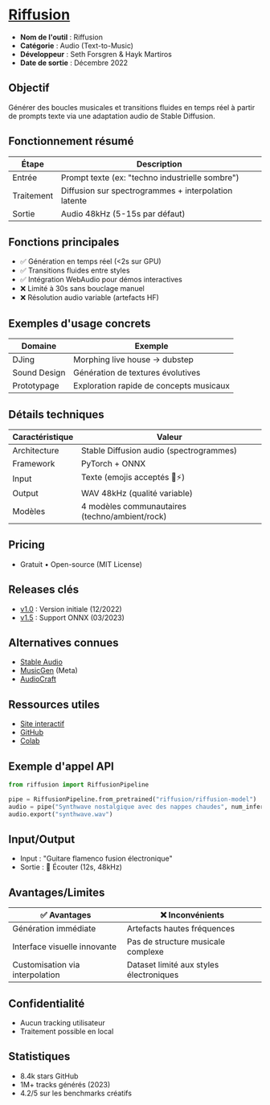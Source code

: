 # [Riffusion](https://riffusion.com)

- **Nom de l'outil** : Riffusion
- **Catégorie** : Audio (Text-to-Music)
- **Développeur** : Seth Forsgren & Hayk Martiros
- **Date de sortie** : Décembre 2022

## Objectif
Générer des boucles musicales et transitions fluides en temps réel à partir de prompts texte via une adaptation audio de Stable Diffusion.

## Fonctionnement résumé
| Étape | Description |
|-------|-------------|
| Entrée | Prompt texte (ex: "techno industrielle sombre") |
| Traitement | Diffusion sur spectrogrammes + interpolation latente |
| Sortie | Audio 48kHz (5-15s par défaut) |

## Fonctions principales
- ✅ Génération en temps réel (<2s sur GPU)
- ✅ Transitions fluides entre styles
- ✅ Intégration WebAudio pour démos interactives
- ❌ Limité à 30s sans bouclage manuel
- ❌ Résolution audio variable (artefacts HF)

## Exemples d'usage concrets
| Domaine | Exemple |
|---------|---------|
| DJing | Morphing live house → dubstep |
| Sound Design | Génération de textures évolutives |
| Prototypage | Exploration rapide de concepts musicaux |

## Détails techniques
| Caractéristique | Valeur |
|-----------------|---------|
| Architecture | Stable Diffusion audio (spectrogrammes) |
| Framework | PyTorch + ONNX |
| Input | Texte (emojis acceptés 🎸⚡️) |
| Output | WAV 48kHz (qualité variable) |
| Modèles | 4 modèles communautaires (techno/ambient/rock) |

## Pricing
- Gratuit • Open-source (MIT License)

## Releases clés
- [v1.0](https://github.com/riffusion/riffusion/releases/tag/v1.0) : Version initiale (12/2022)
- [v1.5](https://github.com/riffusion/riffusion/releases/tag/v1.5) : Support ONNX (03/2023)

## Alternatives connues
- [Stable Audio](https://stability.ai/stable-audio)
- [MusicGen](https://github.com/facebookresearch/audiocraft) (Meta)
- [AudioCraft](https://github.com/facebookresearch/audiocraft)

## Ressources utiles
- [Site interactif](https://riffusion.com)
- [GitHub](https://github.com/riffusion/riffusion)
- [Colab](https://colab.research.google.com/github/riffusion/riffusion)

## Exemple d'appel API
```python
from riffusion import RiffusionPipeline

pipe = RiffusionPipeline.from_pretrained("riffusion/riffusion-model")
audio = pipe("Synthwave nostalgique avec des nappes chaudes", num_inference_steps=50)
audio.export("synthwave.wav")
```

## Input/Output
- Input : "Guitare flamenco fusion électronique"
- Sortie : 🎸 Écouter (12s, 48kHz)

## Avantages/Limites
| ✅ Avantages | ❌ Inconvénients |
|-------------|-----------------|
| Génération immédiate | Artefacts hautes fréquences |
| Interface visuelle innovante | Pas de structure musicale complexe |
| Customisation via interpolation | Dataset limité aux styles électroniques |

## Confidentialité
- Aucun tracking utilisateur
- Traitement possible en local

## Statistiques
- 8.4k stars GitHub
- 1M+ tracks générés (2023)
- 4.2/5 sur les benchmarks créatifs 